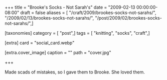 +++
title = "Brooke's Socks - Not Sarah's"
date = "2009-02-13 00:00:00-08:00"
draft = false
aliases = [ "/craft/2009/brookes-socks-not-sarahs/", "/2009/02/13/brookes-socks-not-sarahs/", "/post/2009/02/brookes-socks-not-sarahs/",]

[taxonomies]
category = [ "post",]
tags = [ "knitting", "socks", "craft",]

[extra]
card = "social_card.webp"

[extra.cover_image]
caption = ""
path = "cover.jpg"

+++

Made scads of mistakes, so I gave them to Brooke. She loved them.